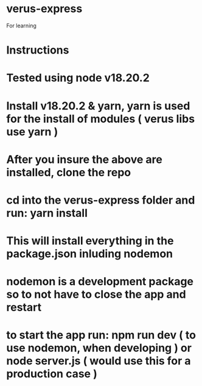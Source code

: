 # verus-express
For learning 

# Instructions

# Tested using node v18.20.2

# Install v18.20.2 & yarn, yarn is used for the install of modules ( verus libs use yarn )

# After you insure the above are installed, clone the repo
# cd into the verus-express folder and run: yarn install
# This will install everything in the package.json inluding nodemon
# nodemon is a development package so to not have to close the app and restart
# to start the app run: npm run dev ( to use nodemon, when developing ) or node server.js ( would use this for a production case )
 
